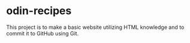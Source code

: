 # odin-recipes
This project is to make a basic website utilizing HTML knowledge and to commit it to GitHub using Git.